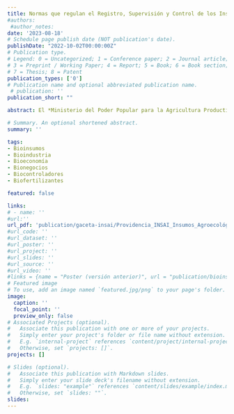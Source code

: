 ```yaml
---
title: Normas que regulan el Registro, Supervisión y Control de los Insumos Agroecológicos u Orgánicos y sus actividades inherentes
#authors:
 #author_notes:
date: '2023-08-18'
# Schedule page publish date (NOT publication's date).
publishDate: "2022-10-02T00:00:00Z"
# Publication type.
# Legend: 0 = Uncategorized; 1 = Conference paper; 2 = Journal article;
# 3 = Preprint / Working Paper; 4 = Report; 5 = Book; 6 = Book section;
# 7 = Thesis; 8 = Patent
publication_types: ['0']
# Publication name and optional abbreviated publication name.
 # publication: ''
publication_short: ""

abstract: El *Ministerio del Poder Popular para la Agricultura Productiva y Tierras (MPPAT)*, a través del *Instituto Nacional de Salud Agrícola Integral (INSAI)*, dictó una Providencia Administrativa mediante la cual se establecen las Normas que regulan el Registro, Supervisión y Control de los **Insumos Agroecológicos u Orgánicos (IAO)**, los cuales comprenden insumos biológicos o bioinsumos (bioproductos), insumos minerales e insumos orgánicos. No incluyen productos terminados que contengan químicos sintéticos. Esta Providencia fue publicada en la Gaceta Oficial con fecha 8/8/2023

# Summary. An optional shortened abstract.
summary: ''

tags:
- Bioinsumos
- Bioindustria
- Bioeconomía 
- Bionegocios
- Biocontroladores
- Biofertilizantes

featured: false

links:
# - name: ''
#url:''
url_pdf: 'publication/gaceta-insai/Providencia_INSAI_Insumos_Agroecológicos_Orgánicos.pdf'
#url_code: ''
#url_dataset: ''
#url_poster: ''
#url_project: ''
#url_slides: ''
#url_source: ''
#url_video: ''
#links = {name = "Poster (versión anterior)", url = "publication/bioinsumos-venezuela/bioinsumos_Venezuela_FUSAGRI-IICA.pdf"}
# Featured image
# To use, add an image named `featured.jpg/png` to your page's folder. 
image:
  caption: ''
  focal_point: ''
  preview_only: false
# Associated Projects (optional).
#   Associate this publication with one or more of your projects.
#   Simply enter your project's folder or file name without extension.
#   E.g. `internal-project` references `content/project/internal-project/index.md`.
#   Otherwise, set `projects: []`.
projects: []

# Slides (optional).
#   Associate this publication with Markdown slides.
#   Simply enter your slide deck's filename without extension.
#   E.g. `slides: "example"` references `content/slides/example/index.md`.
#   Otherwise, set `slides: ""`.
slides:
---
```



